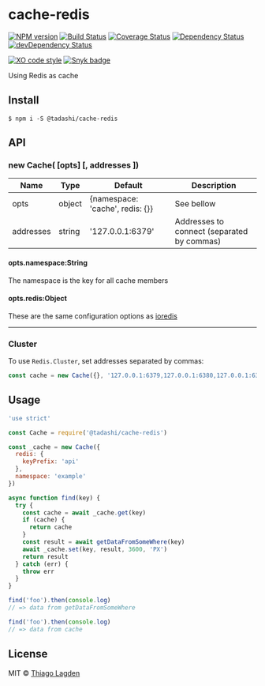 # cache-redis

[![NPM version][npm-img]][npm]
[![Build Status][ci-img]][ci]
[![Coverage Status][coveralls-img]][coveralls]
[![Dependency Status][dep-img]][dep]
[![devDependency Status][devDep-img]][devDep]

[![XO code style][xo-img]][xo]
[![Snyk badge][snyk-img]][snyk]

[npm-img]:         https://img.shields.io/npm/v/@tadashi/cache-redis.svg
[npm]:             https://www.npmjs.com/package/@tadashi/cache-redis
[ci-img]:          https://travis-ci.org/lagden/cache-redis.svg
[ci]:              https://travis-ci.org/lagden/cache-redis
[coveralls-img]:   https://coveralls.io/repos/github/lagden/cache-redis/badge.svg?branch=master
[coveralls]:       https://coveralls.io/github/lagden/cache-redis?branch=master
[dep-img]:         https://david-dm.org/lagden/cache-redis.svg
[dep]:             https://david-dm.org/lagden/cache-redis
[devDep-img]:      https://david-dm.org/lagden/cache-redis/dev-status.svg
[devDep]:          https://david-dm.org/lagden/cache-redis#info=devDependencies
[xo-img]:          https://img.shields.io/badge/code_style-XO-5ed9c7.svg
[xo]:              https://github.com/sindresorhus/xo
[snyk-img]:        https://snyk.io/test/github/lagden/cache-redis/badge.svg
[snyk]:            https://snyk.io/test/github/lagden/cache-redis

<!-- https://github.com/<OWNER>/<REPOSITORY>/workflows/<WORKFLOW_NAME>/badge.svg -->


Using Redis as cache


## Install

```
$ npm i -S @tadashi/cache-redis
```


## API

### new Cache( \[opts\] \[, addresses \])

Name        | Type                 | Default                            | Description
----------- | -------------------- | ---------------------------------- | ------------
opts        | object               | {namespace: 'cache', redis: {}}    | See bellow
addresses   | string               | '127.0.0.1:6379'                   | Addresses to connect (separated by commas)


#### opts.namespace:String

The namespace is the key for all cache members

#### opts.redis:Object

These are the same configuration options as [ioredis](https://github.com/luin/ioredis/blob/master/API.md)

---

### Cluster

To use `Redis.Cluster`, set addresses separated by commas:

```js
const cache = new Cache({}, '127.0.0.1:6379,127.0.0.1:6380,127.0.0.1:6381')
```


## Usage

```js
'use strict'

const Cache = require('@tadashi/cache-redis')

const _cache = new Cache({
  redis: {
    keyPrefix: 'api'
  },
  namespace: 'example'
})

async function find(key) {
  try {
    const cache = await _cache.get(key)
    if (cache) {
      return cache
    }
    const result = await getDataFromSomeWhere(key)
    await _cache.set(key, result, 3600, 'PX')
    return result
  } catch (err) {
    throw err
  }
}

find('foo').then(console.log)
// => data from getDataFromSomeWhere

find('foo').then(console.log)
// => data from cache
```


## License

MIT © [Thiago Lagden](https://lagden.in)
